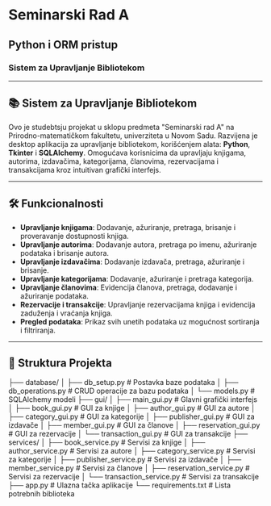 # Seminarski Rad A
## Python i ORM pristup

### Sistem za Upravljanje Bibliotekom

---

## 📚 Sistem za Upravljanje Bibliotekom

Ovo je studebtsju projekat u sklopu predmeta "Seminarski rad A" na Prirodno-matematičkom fakultetu, univerziteta u Novom Sadu. Razvijena je desktop aplikacija za upravljanje bibliotekom, korišćenjem alata: **Python**, **Tkinter** i **SQLAlchemy**. Omogućava korisnicima da upravljaju knjigama, autorima, izdavačima, kategorijama, članovima, rezervacijama i transakcijama kroz intuitivan grafički interfejs.

---

## 🛠️ Funkcionalnosti

- **Upravljanje knjigama**: Dodavanje, ažuriranje, pretraga, brisanje i proveravanje dostupnosti knjiga.
- **Upravljanje autorima**: Dodavanje autora, pretraga po imenu, ažuriranje podataka i brisanje autora.
- **Upravljanje izdavačima**: Dodavanje izdavača, pretraga, ažuriranje i brisanje.
- **Upravljanje kategorijama**: Dodavanje, ažuriranje i pretraga kategorija.
- **Upravljanje članovima**: Evidencija članova, pretraga, dodavanje i ažuriranje podataka.
- **Rezervacije i transakcije**: Upravljanje rezervacijama knjiga i evidencija zaduženja i vraćanja knjiga.
- **Pregled podataka**: Prikaz svih unetih podataka uz mogućnost sortiranja i filtriranja.

---

## 📂 Struktura Projekta
├── database/ │ ├── db_setup.py # Postavka baze podataka │ ├── db_operations.py # CRUD operacije za bazu podataka │ └── models.py # SQLAlchemy modeli ├── gui/ │ ├── main_gui.py # Glavni grafički interfejs │ ├── book_gui.py # GUI za knjige │ ├── author_gui.py # GUI za autore │ ├── category_gui.py # GUI za kategorije │ ├── publisher_gui.py # GUI za izdavače │ ├── member_gui.py # GUI za članove │ ├── reservation_gui.py # GUI za rezervacije │ └── transaction_gui.py # GUI za transakcije ├── services/ │ ├── book_service.py # Servisi za knjige │ ├── author_service.py # Servisi za autore │ ├── category_service.py # Servisi za kategorije │ ├── publisher_service.py # Servisi za izdavače │ ├── member_service.py # Servisi za članove │ ├── reservation_service.py # Servisi za rezervacije │ └── transaction_service.py # Servisi za transakcije ├── app.py # Ulazna tačka aplikacije └── requirements.txt # Lista potrebnih biblioteka

